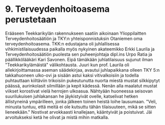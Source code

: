 


    
# 9. Terveydenhoitoasema perustetaan

Erääseen Teekkarikylän rakennukseen saatiin aikoinaan Ylioppilaitten Terveydenhoitosäätiön ja 
TKY:n yhteisponnistuksin Otaniemen oma terveydenhoitoasema. TKK:n edustajana oli juhlallisessa 
vihkimistilaisuudessa paikalla myös nykyinen akateemikko Erkki Laurila ja Terveydenhoitosäätiön 
puolesta sen puheenjohtaja dipl.ins Urpo Ratia ja päällikkölääkäri Kari Savonen. Eipä tämäkään 
juhlatilaisuus sujunut ilman "Teekkarikylämäistä" välikohtausta. Juuri kun prof. Laurila oli 
allekirjoittamassa aseman säädekirjaa, avautui juhlapaikkana olleen TKY 5:n takkahuoneen ulko-ovi ja 
sisään astui kaksi vitivalkoisiin ja todella puhtauttaan kiiltäviin trikoisiin pukeutunutta nuorta miestä 
mustat silkkipytyt päässä, aurinkolasit silmillään ja kepit kädessä. Nenän alla maalatut mustat viikset 
korostivat vielä herrojen ulkoasua. Nähtyään huoneessa seisovan suurilukuisen juhlakansan he 
jäykistyivät ovelle, katselivat hetken ällistyneinä ympärilleen, jonka jälkeen toinen heistä loihe 
lausumaan. "Veli, minusta tuntuu, että meitä ei ole kutsuttu tähän tilaisuuteen, mikä se sitten 
lieneekään." Nostivat arvokkaasti knallejaan, kääntyivät ja poistuivat. Jäi arvoitukseksi ketä he olivat ja 
mistä mihin matkalla.
